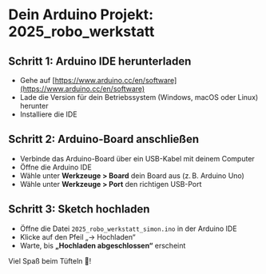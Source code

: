 # Dein Arduino Projekt: 2025_robo_werkstatt

## Schritt 1: Arduino IDE herunterladen

- Gehe auf [https://www.arduino.cc/en/software](https://www.arduino.cc/en/software)
- Lade die Version für dein Betriebssystem (Windows, macOS oder Linux) herunter
- Installiere die IDE

## Schritt 2: Arduino-Board anschließen

- Verbinde das Arduino-Board über ein USB-Kabel mit deinem Computer
- Öffne die Arduino IDE
- Wähle unter **Werkzeuge > Board** dein Board aus (z. B. Arduino Uno)
- Wähle unter **Werkzeuge > Port** den richtigen USB-Port

## Schritt 3: Sketch hochladen

- Öffne die Datei `2025_robo_werkstatt_simon.ino` in der Arduino IDE
- Klicke auf den Pfeil „→ Hochladen“
- Warte, bis **„Hochladen abgeschlossen“** erscheint

Viel Spaß beim Tüfteln 🤖!
